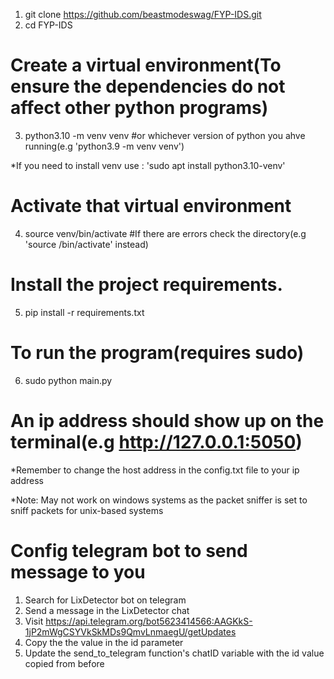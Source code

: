 1) git clone https://github.com/beastmodeswag/FYP-IDS.git
2) cd FYP-IDS

# Create a virtual environment(To ensure the dependencies do not affect other python programs)
3) python3.10 -m venv venv  #or whichever version of python you ahve running(e.g 'python3.9 -m venv venv')

*If you need to install venv use : 'sudo apt install python3.10-venv'

# Activate that virtual environment
4) source venv/bin/activate   #If there are errors check the directory(e.g 'source /bin/activate' instead)

# Install the project requirements.
5) pip install -r requirements.txt

# To run the program(requires sudo)
6) sudo python main.py

# An ip address should show up on the terminal(e.g http://127.0.0.1:5050)


*Remember to change the host address in the config.txt file to your ip address


*Note: May not work on windows systems as the packet sniffer is set to sniff packets for unix-based systems

# Config telegram bot to send message to you
1. Search for LixDetector bot on telegram
2. Send a message in the LixDetector chat
3. Visit https://api.telegram.org/bot5623414566:AAGKkS-1jP2mWgCSYVkSkMDs9QmvLnmaegU/getUpdates 
4. Copy the the value in the id parameter
5. Update the send_to_telegram function's chatID variable with the id value copied from before

